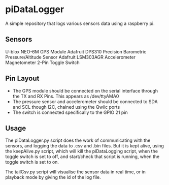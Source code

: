 piDataLogger
==============
A simple repository that logs various sensors data using a raspberry pi.

Sensors
--------
U-blox NEO-6M GPS Module
Adafruit DPS310 Precision Barometric Pressure/Altitude Sensor
Adafruit LSM303AGR Accelerometer Magnetometer
2-Pin Toggle Switch

Pin Layout
-----------
- The GPS module should be connected on the serial interface through the TX and RX Pins. This appears as /dev/ttyAMA0
- The pressure sensor and accelerometer should be connected to SDA and SCL though I2C, chained using the Qwiic ports
- The switch is connected specifically to the GPIO 21 pin

Usage
----------
The piDataLogger.py script does the work of communicating with the sensors, and logging the data to .csv and .bin files. But it is kept alive, using the keepAlive.py script, which will kill the piDataLogging script, when the toggle switch is set to off, and start/check that script is running, when the toggle switch is set to on.

The tailCsv.py script will visualise the sensor data in real time, or in playback mode by giving the id of the log file.


